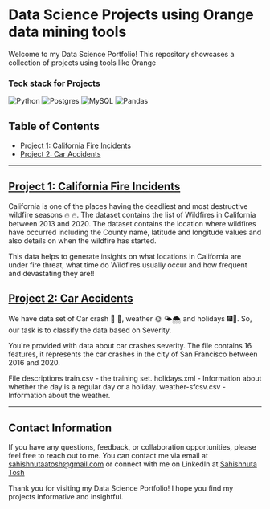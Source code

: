 # Data Science Projects using Orange data mining tools

Welcome to my Data Science Portfolio! This repository showcases a collection of projects using tools like Orange

### Teck stack for Projects 
![Python](https://img.shields.io/badge/python-3670A0?style=for-the-badge&logo=python&logoColor=ffdd54)
![Postgres](https://img.shields.io/badge/postgres-%23316192.svg?style=for-the-badge&logo=postgresql&logoColor=white)
![MySQL](https://img.shields.io/badge/mysql-%2300f.svg?style=for-the-badge&logo=mysql&logoColor=white)
![Pandas](https://img.shields.io/badge/pandas-%23150458.svg?style=for-the-badge&logo=pandas&logoColor=white)


## Table of Contents

- [Project 1: California Fire Incidents](https://github.com/Sahishnuta/Projects_using_diff_data_science_tools/tree/main/California_Fire_Incidents)
- [Project 2: Car Accidents](https://github.com/Sahishnuta/Projects_using_diff_data_science_tools/tree/main/Car_crash)


---
## [Project 1: California Fire Incidents](https://github.com/Sahishnuta/Projects_using_diff_data_science_tools/tree/main/California_Fire_Incidents)

California is one of the places having the deadliest and most destructive wildfire seasons :fire: :fire:. The dataset contains the list of Wildfires in California between 2013 and 2020. The dataset contains the location where wildfires have occurred including the County name, latitude and longitude values and also details on when the wildfire has started. 

This data helps to generate insights on what locations in California are under fire threat, what time do Wildfires usually occur and how frequent and devastating they are!!

## [Project 2: Car Accidents](https://github.com/Sahishnuta/Projects_using_diff_data_science_tools/tree/main/Car_crash)

We have data set of Car crash :red_car: :blue_car:, weather :sun_with_face: :sun_behind_small_cloud::cloud_with_snow: and holidays :fireworks::confetti_ball:. So, our task is to classify the data based on Severity.

You're provided with data about car crashes severity. The file contains 16 features, it represents the car crashes in the city of San Francisco between 2016 and 2020.

File descriptions
train.csv - the training set.
holidays.xml - Information about whether the day is a regular day or a holiday.
weather-sfcsv.csv - Information about the weather.

---

## Contact Information
 
If you have any questions, feedback, or collaboration opportunities, please feel free to reach out to me. You can contact me via email at [sahishnutaatosh@gmail.com](mailto:isahishnutaatosh@gmail.com) or connect with me on LinkedIn at [Sahishnuta Tosh](https://www.linkedin.com/in/sahishnuta-tosh/)

Thank you for visiting my Data Science Portfolio! I hope you find my projects informative and insightful.

